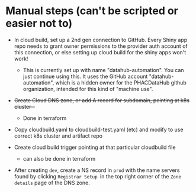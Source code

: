 # Manual steps (can't be scripted or easier not to)

* In cloud build, set up a 2nd gen connection to GitHub. Every Shiny app repo needs to grant owner permissions to the provider auth account of this connection, or else setting up cloud build for the shiny apps won't work!

  * This is currently set up with name "datahub-automation". You can just continue using this. It uses the GitHub account "datahub-automation", which is a hidden owner for the PHACDataHub github organization, intended for this kind of "machine use".
* ~~Create Cloud DNS zone, or add A record for subdomain, pointing at k8s cluster -~~

  * Done in terraform
* Copy cloudbuild.yaml to cloudbuild-test.yaml (etc) and modify to use correct k8s cluster and artifact repo
* Create cloud build trigger pointing at that particular cloudbuild file

  * can also be done in terraform
* After creating `dev`, create a NS record in `prod` with the name servers found by clicking `Registrar Setup `in the top right corner of the `Zone details` page of the DNS zone.
